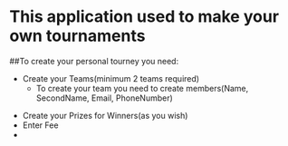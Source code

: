 # This application used to make your own tournaments
##To create your personal tourney you need:
- Create your Teams(minimum 2 teams required)
  - To create your team you need to create members(Name, SecondName, Email, PhoneNumber)
* Create your Prizes for Winners(as you wish)
* Enter Fee
* 
